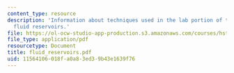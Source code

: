 ```yaml
---
content_type: resource
description: 'Information about techniques used in the lab portion of this class:
  fluid reservoirs.'
file: https://ol-ocw-studio-app-production.s3.amazonaws.com/courses/hst-410j-projects-in-microscale-engineering-for-the-life-sciences-spring-2007/11564106018fa0a83ed39b43e1639f76_fluid_reservoirs.pdf
file_type: application/pdf
resourcetype: Document
title: fluid_reservoirs.pdf
uid: 11564106-018f-a0a8-3ed3-9b43e1639f76
---
```

